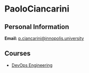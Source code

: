






PaoloCiancarini
===============






Personal Information
--------------------


 **Email:** p.ciancarini@innopolis.university



Courses
-------


* [DevOps Engineering](https://eduwiki.innopolis.university/index.php/BSc:DevOpsEngineering)










